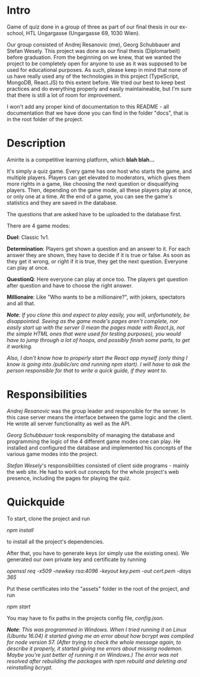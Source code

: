 # Intro
Game of quiz done in a group of three as part of our final thesis in our ex-school, HTL Ungargasse (Ungargasse 69, 1030 Wien).

Our group consisted of Andrej Resanovic (me), Georg Schubbauer and Stefan Wesely. This project was done as our final thesis (Diplomarbeit) before graduation. From the beginning on we knew, that we wanted the project to be completely open for anyone to use as it was supposed to be used for educational purposes. As such, please keep in mind that none of us have really used any of the technologies in this project (TypeScript, MongoDB, React.JS) to this extent before. We tried our best to keep best practices and do everything properly and easily maintaineable, but I'm sure that there is still a lot of room for improvement.

I won't add any proper kind of documentation to this README - all documentation that we have done you can find in the folder "docs", that is in the root folder of the project.

# Description
Amirite is a competitive learning platform, which **blah blah...**

It's simply a quiz game. Every game has one host who starts the game, and multiple players. Players can get elevated to moderators, which gives them more rights in a game, like choosing the next question or disqualifying players. Then, depending on the game mode, all these players play at once, or only one at a time. At the end of a game, you can see the game's statistics and they are saved in the database. 

The questions that are asked have to be uploaded to the database first.

There are 4 game modes:

**Duel**: Classic 1v1.

**Determination**: Players get shown a question and an answer to it. For each answer they are shown, they have to decide if it is true or false. As soon as they get it wrong, or right if it is true, they get the next question. Everyone can play at once.

**QuestionQ**: Here everyone can play at once too. The players get question after question and have to choose the right answer.

**Millionaire**: Like "Who wants to be a millionaire?", with jokers, spectators and all that.

**_Note_**: *If you clone this and expect to play easily, you will, unfortunately, be disappointed. Seeing as the game mode's pages aren't complete, nor easily start up with the server (I mean the pages made with React.js, not the simple HTML ones that were used for testing purposes), you would have to jump through a lot of hoops, and possibly finish some parts, to get it working.* 

*Also, I don't know how to properly start the React app myself (only thing I know is going into */public/src* and running *npm start*). I will have to ask the person responsible for that to write a quick guide, if they want to.*

# Responsibilities
*Andrej Resanovic* was the group leader and responsible for the server. In this case server means the interface between the game logic and the client. He wrote all server functionality as well as the API.

*Georg Schubbauer* took responsiblity of managing the database and programming the logic of the 4 different game modes one can play. He installed and configured the database and implemented his concepts of the various game modes into the project.

*Stefan Wesely*'s responsibilities consisted of client side programs - mainly the web site. He had to work out concepts for the whole project's web presence, including the pages for playing the quiz.

# Quickquide
To start, clone the project and run 

*npm install*

to install all the project's dependencies.

After that, you have to generate keys (or simply use the existing ones). We generated our own private key and certificate by running 

*openssl req -x509 -newkey rsa:4096 -keyout key.pem -out cert.pem -days 365*

Put these certificates into the "assets" folder in the root of the project, and run 

*npm start*

You may have to fix paths in the projects config file, *config.json*.

**_Note_**: *This was programmed in Windows. When I tried running it on Linux (Ubuntu 16.04) it started giving me an error about how bcrypt was compiled for node version 57. (After trying to check the whole message again, to describe it properly, it started giving me errors about missing *nodemon*. Maybe you're just better of running it on Windows.) The error was not resolved after rebuilding the packages with *npm rebuild* and deleting and reinstalling bcrypt.*

